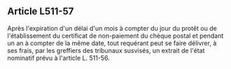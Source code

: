 Article L511-57
----
Après l'expiration d'un délai d'un mois à compter du jour du protêt ou de
l'établissement du certificat de non-paiement du chèque postal et pendant un an
à compter de la même date, tout requérant peut se faire délivrer, à ses frais,
par les greffiers des tribunaux susvisés, un extrait de l'état nominatif prévu à
l'article L. 511-56.
